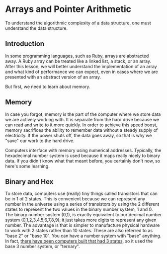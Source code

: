 # Arrays and Pointer Arithmetic

To understand the algorithmic complexity of a data structure, one must understand the data structure.

## Introduction

In some programming languages, such as Ruby, arrays are abstracted
away. A Ruby array can be treated like a linked list, a stack, or an
array. After this lesson, we will better understand the implementation
of an array and what kind of performance we can expect, even in cases
where we are presented with an abstract version of an array.

But first, we need to learn about memory.

## Memory

In case you forgot, memory is the part of the computer where we store
data we are actively working with. It is separate from the hard drive
because we can read and write to it more quickly. In order to achieve this speed
boost, memory sacrifices the ability to remember data without a steady supply
of electricity. If the power shuts off, the data goes away, so that is
why we "save" our work to the hard drive.

Computers interface with memory using numerical addresses. Typically,
the hexadecimal number system is used because it maps really nicely to
binary data. If you didn't know what that meant before, you certainly
don't now, so here's some learning.

## Binary and Hex

To store data, computers use (really) tiny things called transistors that can
be in 1 of 2 states. This is convenient because we can represent any
number in the universe using a series of transistors by using the 2
different states to represent the two values in the binary number
system, 1 and 0. The binary number system (0,1), is exactly equivalent to our
decimal number system (0,1,2,3,4,5,6,7,8,9), it just takes more digits to
represent any given number. The advantage is that is simpler to
manufacture physical hardware to work with 2 states rather than 10
states. These are also referred to as "base 2" or
"base 10". You can have a number system with "base" anything. In fact,
[there have been computers built that had 3 states](https://en.wikipedia.org/wiki/Ternary_computer),
so it used the base 3 number system, or "ternary".
